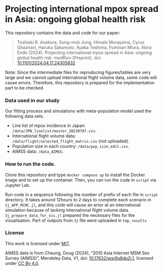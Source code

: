 # Projecting international mpox spread in Asia: ongoing global health risk

This repository contains the data and code for our paper:
> Toshiaki R. Asakura, Sung-mok Jung, Hiroaki Murayama, Cyrus Ghaznavi, Haruka
> Sakamoto, Ayaka Teshima, Fuminari Miura, Akira Endo (2024).
> Projecting international mpox spread in Asia:
> ongoing global health risk. medRxiv [Preprint].
> doi: [10.1101/2024.04.17.24305832](https://doi.org/10.1101/2024.04.17.24305832)

Note: Since the intermediate files for reproducing figures/tables are
very large and we cannot upload international flight volume data, some code will cause errors.
Therefore, this repository is prepared for the implementation part to be checked.

### Data used in our study
Our fitting process and simulations with meta-population model used the following data sets.
- Line list of mpox incidence in Japan: `/data/JPN_linelist/master_20230707.csv`.
- International flight volume data: `/data/flight/selected_flight_matrix.csv` (not uploaded).
- Population size in each country: `/data/pop_size_edit.csv`.
- AIMSS data: `/data_AIMSS`.

### How to run the code.
Clone this repository and type `docker compose up` to
install the Docker image and to set up the container.
Then, you can run the code in `script` via Jupyter Lab.

Run code in a sequence following the number of prefix of each file in `script` directory.
It takes around 12hours to 2 days to complete each scenario in  `2j_AFP_MCMC.jl`, and this code will cause an error at an international simulation because of lacking international flight volume data.
`3j_prepare_data_for_vis.jl` prepared the necessary files for the visualisation. Part of outputs from `3j` file were uploaded in `tmp_results`

### License
This work is licensed under [MIT](/LICENSE).

AIMSS data is from Cheung, Doug (2024), “2010 Asia Internet MSM Sex Survey (AIMSS)”, Mendeley Data, V1, doi: [10.17632/wsr6s6dp2j.1](https://doi.org/10.17632/wsr6s6dp2j.1),
licensed under [CC By 4.0](https://creativecommons.org/licenses/by/4.0/).
